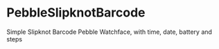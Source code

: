 # PebbleSlipknotBarcode
Simple Slipknot Barcode Pebble Watchface, with time, date, battery and steps
